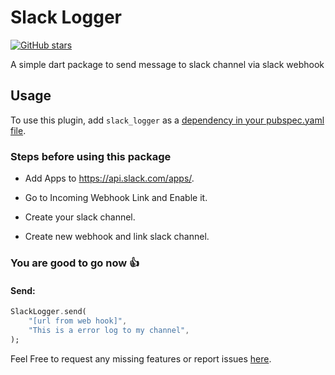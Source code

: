 # Slack Logger

[![GitHub stars](https://img.shields.io/github/stars/slimpotatoboy/slack_logger.svg?style=social)](https://github.com/slimpotatoboy/slack_logger)

A simple dart package to send message to slack channel via slack webhook

## Usage
To use this plugin, add `slack_logger` as a [dependency in your pubspec.yaml file](https://flutter.dev/docs/development/platform-integration/platform-channels).

### Steps before using this package

* Add Apps to https://api.slack.com/apps/.

* Go to Incoming Webhook Link and Enable it.

* Create your slack channel.

* Create new webhook and link slack channel.


### You are good to go now 👍

#### Send:


```dart
SlackLogger.send(
    "[url from web hook]",
    "This is a error log to my channel",
);
```

Feel Free to request any missing features or report issues [here](https://github.com/slimpotatoboy/slack_logger/issues).